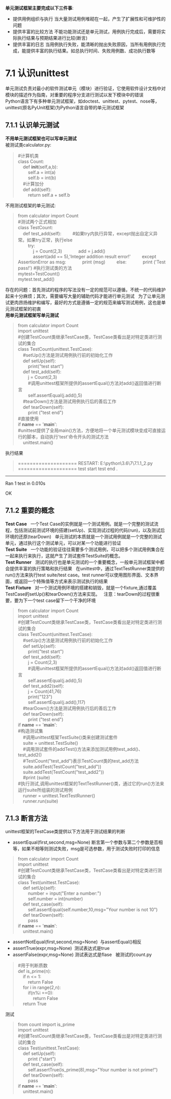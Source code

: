 **单元测试框架主要完成以下三件事**:  
- 提供用例组织与执行  当大量测试用例堆砌在一起，产生了扩展性和可维护性的问题  
- 提供丰富的比较方法  不能功能测试还是单元测试，用例执行完成后，需要将实际执行结果与预期结果进行比较(断言)  
- 提供丰富的日志  当用例执行失败，能清晰的抛出失败原因，当所有用例执行完成，能提供丰富的执行结果。如总执行时间、失败用例数、成功执行数等  
# 7.1 认识unittest
单元测试负责对最小的软件测试单元（模块）进行验证，它使用软件设计文档中对模块的描述作为指南，对重要的程序分支进行测试以发下模块中的错误  
Python语言下有多种单元测试框架，如doctest、unittest、pytest、nose等，unittest(原名PyUnit框架)为Python语言自带的单元测试框架  
## 7.1.1 认识单元测试
**不用单元测试框架也可以写单元测试**  
被测试类calculator.py:  
> #计算机类  
class Count:  
&nbsp;&nbsp;&nbsp;&nbsp;def __init__(self,a,b):  
&nbsp;&nbsp;&nbsp;&nbsp;&nbsp;&nbsp;&nbsp;&nbsp;self.a = int(a)  
&nbsp;&nbsp;&nbsp;&nbsp;&nbsp;&nbsp;&nbsp;&nbsp;self.b = int(b)  
&nbsp;&nbsp;&nbsp;&nbsp;#计算加分  
&nbsp;&nbsp;&nbsp;&nbsp;def add(self):  
&nbsp;&nbsp;&nbsp;&nbsp;&nbsp;&nbsp;&nbsp;&nbsp;return self.a + self.b   
        
不用测试框架的单元测试:  
> from calculator import Count  
#测试两个正式相加  
class TestCount:  
&nbsp;&nbsp;&nbsp;&nbsp;def test_add(self):
&nbsp;&nbsp;&nbsp;&nbsp;&nbsp;&nbsp;&nbsp;&nbsp;#如果try内执行异常，except抛出自定义异常。如果try正常，执行else  
&nbsp;&nbsp;&nbsp;&nbsp;&nbsp;&nbsp;&nbsp;&nbsp;try:  
&nbsp;&nbsp;&nbsp;&nbsp;&nbsp;&nbsp;&nbsp;&nbsp;&nbsp;&nbsp;&nbsp;&nbsp;j = Count(2,3)
&nbsp;&nbsp;&nbsp;&nbsp;&nbsp;&nbsp;&nbsp;&nbsp;&nbsp;&nbsp;&nbsp;&nbsp;add = j.add()  
&nbsp;&nbsp;&nbsp;&nbsp;&nbsp;&nbsp;&nbsp;&nbsp;&nbsp;&nbsp;&nbsp;&nbsp;assert(add == 5),'Integer addition result error!'
&nbsp;&nbsp;&nbsp;&nbsp;&nbsp;&nbsp;&nbsp;&nbsp;except AssertionError as msg:
&nbsp;&nbsp;&nbsp;&nbsp;&nbsp;&nbsp;&nbsp;&nbsp;&nbsp;&nbsp;&nbsp;&nbsp;print (msg)
&nbsp;&nbsp;&nbsp;&nbsp;&nbsp;&nbsp;&nbsp;&nbsp;else:
&nbsp;&nbsp;&nbsp;&nbsp;&nbsp;&nbsp;&nbsp;&nbsp;&nbsp;&nbsp;&nbsp;&nbsp;print ('Test pass!')
#执行测试类的方法  
mytest=TestCount()  
mytest.test_add()  

存在的问题：首先测试的程序的写法没有一定的规范可以遵循，不统一的代码维护起来十分麻烦；其次，需要编写大量的辅助代码才能进行单元测试  
为了让单元测试更肉昂扬维护和编写，最好的方式是遵循一定的规范来编写测试用例，这也是单元测试框架的初衷  
**用单元测试框架写单元测试**  
> from calculator import Count  
import unittest  
#创建TestCount类继承TestCase类，TestCase类看出是对特定类进行测试的集合  
class TestCount(unittest.TestCase):  
&nbsp;&nbsp;&nbsp;&nbsp;#setUp()方法是测试用例执行前的初始化工作  
&nbsp;&nbsp;&nbsp;&nbsp;def setUp(self):  
&nbsp;&nbsp;&nbsp;&nbsp;&nbsp;&nbsp;&nbsp;&nbsp;print("test start")  
&nbsp;&nbsp;&nbsp;&nbsp;def test_add(self):  
&nbsp;&nbsp;&nbsp;&nbsp;&nbsp;&nbsp;&nbsp;&nbsp;j = Count(2,3)  
&nbsp;&nbsp;&nbsp;&nbsp;&nbsp;&nbsp;&nbsp;&nbsp;#调用unittest框架所提供的assertEqual()方法对add()返回值进行断言  
&nbsp;&nbsp;&nbsp;&nbsp;&nbsp;&nbsp;&nbsp;&nbsp;self.assertEqual(j.add(),5)  
&nbsp;&nbsp;&nbsp;&nbsp;#tearDown()方法是测试用例执行后的善后工作  
&nbsp;&nbsp;&nbsp;&nbsp;def tearDown(self):    
&nbsp;&nbsp;&nbsp;&nbsp;&nbsp;&nbsp;&nbsp;&nbsp;print ("test end")  
#直接使用  
if __name__ == '__main__':  
#unittest提供了全局main()方法，方便地将一个单元测试模块变成可直接运行的脚本，自动执行'test'命令开头的测试方法  
&nbsp;&nbsp;&nbsp;&nbsp;unittest.main()  

执行结果  
> ==================== RESTART: E:\python\3.6\7\7.1.1_2.py ====================
test start
test end
.
----------------------------------------------------------------------
Ran 1 test in 0.010s

OK

## 7.1.2 重要的概念
**Test Case**  
一个Test Case的实例就是一个测试用例。就是一个完整的测试流程，包括测试前测试环境的搭建(setUp)、实现测试过程的代码(run)，以及测试后环境的还原(tearDown)  
单元测试的本质就是一个测试用例就是一个完整的测试单元，通过执行这个测试单元，可以对某一个功能进行验证  
**Test Suite**  
一个功能的验证往往需要多个测试用例，可以把多个测试用例集合在一起来执行来执行，这就产生了测试套件TestSuite的概念。  
**Test Runner**  
测试的执行也是单元测试的一个重要概念，一般单元测试框架中都会提供丰富的执行策略和执行结果  
在unittest中，通过TextTestRunner类提供的run()方法来执行test suite/test case。test runner可以使用图形界面、文本界面，或返回一个特殊值等方式来表示测试执行的结果  
**Test Fixture**  
对一个测试用例环境的搭建和销毁，就是一个fixture,通过覆盖TestCase的setUp()和tearDown()方法来实现。  
注意：tearDown的过程很重要，要为下一个test case留下一个干净的环境  
> from calculator import Count  
import unittest  
#创建TestCount类继承TestCase类，TestCase类看出是对特定类进行测试的集合  
class TestCount(unittest.TestCase):  
&nbsp;&nbsp;&nbsp;&nbsp;#setUp()方法是测试用例执行前的初始化工作  
&nbsp;&nbsp;&nbsp;&nbsp;def setUp(self):  
&nbsp;&nbsp;&nbsp;&nbsp;&nbsp;&nbsp;&nbsp;&nbsp;print("test start")  
&nbsp;&nbsp;&nbsp;&nbsp;def test_add(self):  
&nbsp;&nbsp;&nbsp;&nbsp;&nbsp;&nbsp;&nbsp;&nbsp;j = Count(2,3)  
&nbsp;&nbsp;&nbsp;&nbsp;&nbsp;&nbsp;&nbsp;&nbsp;#调用unittest框架所提供的assertEqual()方法对add()返回值进行断言  
&nbsp;&nbsp;&nbsp;&nbsp;&nbsp;&nbsp;&nbsp;&nbsp;self.assertEqual(j.add(),5)  
&nbsp;&nbsp;&nbsp;&nbsp;def test_add2(self):  
&nbsp;&nbsp;&nbsp;&nbsp;&nbsp;&nbsp;&nbsp;&nbsp;j = Count(41,76)  
&nbsp;&nbsp;&nbsp;&nbsp;&nbsp;&nbsp;&nbsp;&nbsp;print("123")  
&nbsp;&nbsp;&nbsp;&nbsp;&nbsp;&nbsp;&nbsp;&nbsp;self.assertEqual(j.add(),117)  
&nbsp;&nbsp;&nbsp;&nbsp;#tearDown()方法是测试用例执行后的善后工作  
&nbsp;&nbsp;&nbsp;&nbsp;def tearDown(self):  
&nbsp;&nbsp;&nbsp;&nbsp;&nbsp;&nbsp;&nbsp;&nbsp;print ("test end")  
if __name__ == '__main__':  
#构造测试集  
&nbsp;&nbsp;&nbsp;&nbsp;#调用unittest框架TestSuite()类来创建测试套件  
&nbsp;&nbsp;&nbsp;&nbsp;suite = unittest.TestSuite()  
&nbsp;&nbsp;&nbsp;&nbsp;#调用测试套件的addTest()方法来添加测试用例test_add()、test_add2()  
&nbsp;&nbsp;&nbsp;&nbsp;#TestCount("test_add")表示TestCount类的test_add方法  
&nbsp;&nbsp;&nbsp;&nbsp;suite.addTest(TestCount("test_add"))  
&nbsp;&nbsp;&nbsp;&nbsp;suite.addTest(TestCount("test_add2"))  
&nbsp;&nbsp;&nbsp;&nbsp;#print (suite)  
#执行测试,调用unittest框架的TextTestRunner()类，通过它的run()方法来运行suite所组装的测试用例  
&nbsp;&nbsp;&nbsp;&nbsp;runner = unittest.TextTestRunner()  
&nbsp;&nbsp;&nbsp;&nbsp;runner.run(suite)  

## 7.1.3 断言方法  
unittest框架的TestCase类提供以下方法用于测试结果的判断  
- assertEqual(first,second,msg=None) 断言第一个参数与第二个参数是否相等，如果不相等则测试失败，msg是可选参数，用于测试失败时打印的信息  
> from calculator import Count  
import unittest  
#创建TestCount类继承TestCase类，TestCase类看出是对特定类进行测试的集合  
class Test(unittest.TestCase):  
&nbsp;&nbsp;&nbsp;&nbsp;def setUp(self):  
&nbsp;&nbsp;&nbsp;&nbsp;&nbsp;&nbsp;&nbsp;&nbsp;number = input("Enter a number:")  
&nbsp;&nbsp;&nbsp;&nbsp;&nbsp;&nbsp;&nbsp;&nbsp;self.number = int(number)  
&nbsp;&nbsp;&nbsp;&nbsp;def test_case(self):  
&nbsp;&nbsp;&nbsp;&nbsp;&nbsp;&nbsp;&nbsp;&nbsp;self.assertEqual(self.number,10,msg="Your number is not 10")  
&nbsp;&nbsp;&nbsp;&nbsp;def tearDown(self):  
&nbsp;&nbsp;&nbsp;&nbsp;&nbsp;&nbsp;&nbsp;&nbsp;pass  
if __name__ == '__main__':  
&nbsp;&nbsp;&nbsp;&nbsp;unittest.main()  

- assertNotEqual(first,second,msg=None)  与assertEqual()相反  
- assertTrue(expr,msg=None)  测试表达式是true  
- assertFalse(expr,msg=None) 测试表达式是flase  
被测试的count.py  
> #用于判断质数  
def is_prime(n):  
&nbsp;&nbsp;&nbsp;&nbsp;if n <= 1:  
&nbsp;&nbsp;&nbsp;&nbsp;&nbsp;&nbsp;&nbsp;&nbsp;return False  
&nbsp;&nbsp;&nbsp;&nbsp;for i in range(2,n):  
&nbsp;&nbsp;&nbsp;&nbsp;&nbsp;&nbsp;&nbsp;&nbsp;if(n%i ==0):  
&nbsp;&nbsp;&nbsp;&nbsp;&nbsp;&nbsp;&nbsp;&nbsp;&nbsp;&nbsp;&nbsp;&nbsp;return False  
&nbsp;&nbsp;&nbsp;&nbsp;return True  

测试  
> from count import is_prime  
import unittest  
#创建TestCount类继承TestCase类，TestCase类看出是对特定类进行测试的集合  
class Test(unittest.TestCase):  
&nbsp;&nbsp;&nbsp;&nbsp;def setUp(self):  
&nbsp;&nbsp;&nbsp;&nbsp;&nbsp;&nbsp;&nbsp;&nbsp;print ("start")  
&nbsp;&nbsp;&nbsp;&nbsp;def test_case(self):  
&nbsp;&nbsp;&nbsp;&nbsp;&nbsp;&nbsp;&nbsp;&nbsp;self.assertTrue(is_prime(8),msg="Your number is not prime!")  
&nbsp;&nbsp;&nbsp;&nbsp;def tearDown(self):  
&nbsp;&nbsp;&nbsp;&nbsp;&nbsp;&nbsp;&nbsp;&nbsp;pass  
if __name__ == '__main__':  
&nbsp;&nbsp;&nbsp;&nbsp;unittest.main()  
    
    
    





